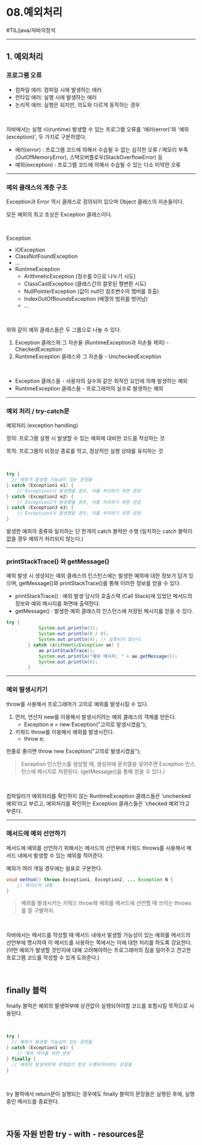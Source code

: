 # 08.예외처리

#TIL/java/자바의정석

---

## 1. 예외처리

### 프로그램 오류

- 컴파일 에러: 컴파일 시에 발생하는 에러
- 런타임 에러: 실행 시에 발생하는 에러
- 논리적 에러: 실행은 되지만, 의도와 다르게 동작하는 경우

<br>

자바에서는 실행 시(runtime) 발생할 수 있는 프로그램 오류를 '에러(error)'와 '예외(exception)', 두 가지로 구분하였다.

- 에러(error) : 프로그램 코드에 의해서 수습될 수 없는 심각한 오류 / 메모리 부족(OutOfMemoryError), 스택오버플로우(StackOverflowError) 등
- 예외(exception) : 프로그램 코드에 의해서 수습될 수 있는 다소 미약한 오류

---

### 예외 클래스의 계층 구조

Exception과 Error 역시 클래스로 정의되어 있으며 Object 클래스의 자손들이다.

모든 예외의 최고 조상은 Exception 클래스이다.

<br>

Exception

- IOException
- ClassNotFoundException
- ...
- RuntimeException
  - ArithmeticException (정수를 0으로 나누기 시도)
  - ClassCastException (클래스간의 잘못된 형변환 시도)
  - NullPointerException (값이 null인 참조변수의 멤버를 호출)
  - IndexOutOfBoundsException (배열의 범위를 벗어남)
  - ...

<br>

위와 같이 예외 클래스들은 두 그룹으로 나눌 수 있다.

1. Exception 클래스와 그 자손들 (RuntimeException과 자손들 제외) - CheckedException
2. RuntimeException 클래스와 그 자손들 - UncheckedException

<br>

- Exception 클래스들 - 사용자의 실수와 같은 외적인 요인에 의해 발생하는 예외
- RuntimeException 클래스들 - 프로그래머의 실수로 발생하는 예외

---

### 예외 처리 / try-catch문

예외처리 (exception handling)

정의: 프로그램 실행 시 발생할 수 있는 예외에 대비한 코드를 작성하는 것

목적: 프로그램의 비정상 종료를 막고, 정상적인 실행 상태를 유지하는 것

<br>

```java
try {
  // 예외가 발생할 가능성이 있는 문장들
} catch (Exception1 e1) {
	// Exception1이 발생했을 경우, 이를 처리하기 위한 문장
} catch (Exception2 e2) {
	// Exception2가 발생했을 경우, 이를 처리하기 위한 문장
} catch (Exception3 e3) {
	// Exception3이 발생했을 경우, 이를 처리하기 위한 문장
}
```

발생한 예외의 종류와 일치하는 단 한개의 catch 블럭만 수행 (일치하는 catch 블럭이 없을 경우 예외가 처리되지 않는다.)

---

### printStackTrace() 와 getMessage()

예외 발생 시 생성되는 예외 클래스의 인스턴스에는 발생한 예외에 대한 정보가 담겨 있으며, getMessage()와 printStackTrace()를 통해 이러한 정보를 얻을 수 있다.

- printStackTrace() : 예외 발생 당시의 호출스택 (Call Stack)에 있었던 메서드의 정보와 예외 메시지를 화면에 출력한다.
- getMessage() : 발생한 예외 클래스의 인스턴스에 저장된 메시지를 얻을 수 있다.

```java
try {
			System.out.println(3);
			System.out.println(0 / 0);
			System.out.println(4); // 실행되지 않는다.
		} catch (ArithmeticException ae) {
			ae.printStackTrace();
			System.out.println("예외 메시지: " + ae.getMessage());
			System.out.println(6);
		}
```

---

### 예외 발생시키기

throw를 사용해서 프로그래머가 고의로 예외를 발생시킬 수 있다.

1. 먼저, 연산자 new를 이용해서 발생시키려는 예외 클래스의 객체를 만든다.
   - Exception e = new Exception("고의로 발생시켰음");
2. 키워드 throw를 이용해서 예외를 발생시킨다.
   - throw e;

한줄로 줄이면 throw new Exception("고의로 발생시켰음");

> Exception 인스턴스를 생성할 때, 생성자에 문자열을 넣어주면 Exception 인스턴스에 메시지로 저장된다. (getMessage()를 통해 얻을 수 있다.)

<br>

컴파일러가 예외처리를 확인하지 않는 RuntimeException 클래스들은 'unchecked 예외'라고 부르고, 예외처리를 확인하는 Exception 클래스들은 'checked 예외'라고 부른다.

---

### 메서드에 예외 선언하기

메서드에 예외를 선언하기 위해서는 메서드의 선언부에 키워드 throws를 사용해서 메서드 내에서 발생할 수 있는 예외를 적어준다.

예외가 여러 개일 경우에는 쉼표로 구분한다.

```java
void method() throws Exception1, Exception2, ... Exception N {
	// 메서드의 내용
}
```

> 예외를 발생시키는 키워드 throw와 예외를 메서드에 선언할 때 쓰이는 throws를 잘 구별하자.

<br>

자바에서는 메서드를 작성할 때 메서드 내에서 발생할 가능성이 있는 예외를 메서드의 선언부에 명시하여 이 메서드를 사용하는 쪽에서는 이에 대한 처리를 하도록 강요한다. (어떤 예외가 발생할 것인지에 대해 고려해야하는 프로그래머의 짐을 덜어주고 견고한 프로그램 코드를 작성할 수 있게 도와준다.)

<br>

## finally 블럭

finally 블럭은 예외의 발생여부에 상관없이 실행되어야할 코드를 포함시킬 목적으로 사용된다.

<br>

```java
try {
  // 예외가 발생할 가능성이 있는 문장들
} catch (Exception1 e1) {
	// 예외 처리를 위한 문장
} finally {
  // 예외의 발생여부에 관계없이 항상 수행되어야하는 문장들
}
```

<br>

try 블럭에서 return문이 실행되는 경우에도 finally 블럭의 문장들은 실행된 후에, 실행 중인 메서드를 종료한다.

<br>

## 자동 자원 반환 try - with - resources문





















